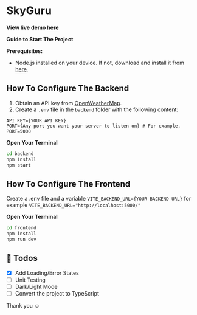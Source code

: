 # SkyGuru

**View live demo [here](https://sky-guru.vercel.app)**

**Guide to Start The Project**

**Prerequisites:**
- Node.js installed on your device. If not, download and install it from [here](https://nodejs.org/en).

## How To Configure The Backend

1. Obtain an API key from [OpenWeatherMap](https://openweathermap.org/api).
2. Create a `.env` file in the `backend` folder with the following content:

```env
API_KEY={YOUR API KEY}
PORT={Any port you want your server to listen on} # For example, PORT=5000
```

**Open Your Terminal**

```bash
cd backend
npm install
npm start
```

## How To Configure The Frontend

Create a .env file and a variable `VITE_BACKEND_URL={YOUR BACKEND URL}` for example `VITE_BACKEND_URL="http://localhost:5000/"`

**Open Your Terminal**

```bash
cd frontend
npm install
npm run dev
```

## 📄 Todos
- [X] Add Loading/Error States
- [ ] Unit Testing
- [ ] Dark/Light Mode
- [ ] Convert the project to TypeScript

Thank you ☺